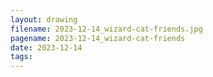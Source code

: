 ```yaml
---
layout: drawing
filename: 2023-12-14_wizard-cat-friends.jpg
pagename: 2023-12-14_wizard-cat-friends
date: 2023-12-14
tags:
---
```

